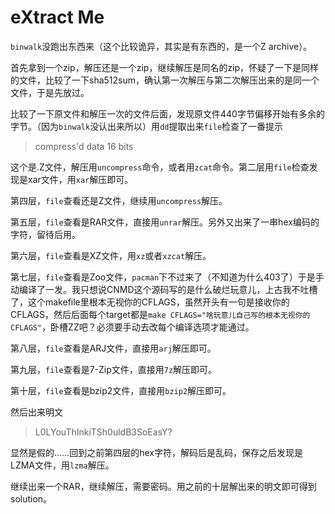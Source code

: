# eXtract Me

`binwalk`没跑出东西来（这个比较诡异，其实是有东西的，是一个Z archive）。

首先拿到一个zip，解压还是一个zip，继续解压是同名的zip，怀疑了一下是同样的文件，比较了一下sha512sum，确认第一次解压与第二次解压出来的是同一个文件，于是先放过。

比较了一下原文件和解压一次的文件后面，发现原文件440字节偏移开始有多余的字节。（因为`binwalk`没认出来所以）用`dd`提取出来`file`检查了一番提示

> compress'd data 16 bits

这个是.Z文件，解压用`uncompress`命令，或者用`zcat`命令。第二层用`file`检查发现是xar文件，用`xar`解压即可。

第四层，`file`查看还是Z文件，继续用`uncompress`解压。

第五层，`file`查看是RAR文件，直接用`unrar`解压。另外又出来了一串hex编码的字符，留待后用。

第六层，`file`查看是XZ文件，用`xz`或者`xzcat`解压。

第七层，`file`查看是Zoo文件，`pacman`下不过来了（不知道为什么403了）于是手动编译了一发。我只想说CNMD这个源码写的是什么破烂玩意儿，上古我不吐槽了，这个makefile里根本无视你的CFLAGS，虽然开头有一句是接收你的CFLAGS，然后后面每个target都是`make CFLAGS="啥玩意儿自己写的根本无视你的CFLAGS"`，卧槽ZZ吧？必须要手动去改每个编译选项才能通过。

第八层，`file`查看是ARJ文件，直接用`arj`解压即可。

第九层，`file`查看是7-Zip文件，直接用`7z`解压即可。

第十层，`file`查看是bzip2文件，直接用`bzip2`解压即可。

然后出来明文

> L0LYouThInkiTSh0uldB3SoEasY?

显然是假的……回到之前第四层的hex字符，解码后是乱码，保存之后发现是LZMA文件，用`lzma`解压。

继续出来一个RAR，继续解压，需要密码。用之前的十层解出来的明文即可得到solution。
